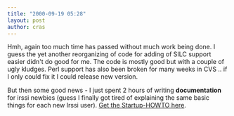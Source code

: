 ```yaml
---
title: "2000-09-19 05:28"
layout: post
author: cras
---
```

Hmh, again too much time has passed without much work being done. I
guess the yet another reorganizing of code for adding of SILC support
easier didn't do good for me. The code is mostly good but with a couple
of ugly kludges. Perl support has also been broken for many weeks in CVS
.. if I only could fix it I could release new version.

But then some good news - I just spent 2 hours of writing
**documentation** for irssi newbies (guess I finally got tired of
explaining the same basic things for each new Irssi user). [Get the
Startup-HOWTO here](/documentation/startup/).

